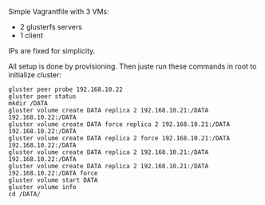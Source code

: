 Simple Vagrantfile with 3 VMs:

* 2 glusterfs servers
* 1 client

IPs are fixed for simplicity.

All setup is done by provisioning. Then juste run these commands in root to initialize cluster:

```
gluster peer probe 192.168.10.22
gluster peer status
mkdir /DATA
gluster volume create DATA replica 2 192.168.10.21:/DATA 192.168.10.22:/DATA
gluster volume create DATA force replica 2 192.168.10.21:/DATA 192.168.10.22:/DATA
gluster volume create DATA replica 2 force 192.168.10.21:/DATA 192.168.10.22:/DATA
gluster volume create DATA replica 2 192.168.10.21:/DATA 192.168.10.22:/DATA
gluster volume create DATA replica 2 192.168.10.21:/DATA 192.168.10.22:/DATA force
gluster volume start DATA
gluster volume info
cd /DATA/
```